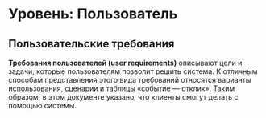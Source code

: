 # Уровень: Пользователь

## Пользовательские требования

**Требования пользователей (user requirements)** описывают цели и задачи, которые пользователям позволит решить система. К отличным способам представления этого вида требований относятся варианты использования, сценарии и таблицы «событие — отклик». Таким образом, в этом документе указано, что клиенты смогут делать с помощью системы.
